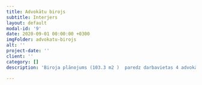 ```yaml
---
title: Advokātu birojs
subtitle: Interjers
layout: default
modal-id: '9'
date: 2020-09-01 00:00:00 +0300
imgFolder: advokatu-birojs
alt: ''
project-date: ''
client: ''
category: []
description: 'Biroja plānojums (103.3 m2 )  paredz darbavietas 4 advokātiem, pārrunu / sanāksmju telpu, bibliotēku, kafijas stūrīti, virtuvi / ēdamtelpu, vannasistabu un WC.  Zilā un baltā toņa saspēle sienās un mēbelēs, ar košiem akcentiem sēdmēbelēs. Interjerā izmantoti augstvērtīgi priekšmeti – biroja stikla galds Tonelli Penrosa, Nomon sienas pulkstenis, biroja krēsls, lampas. Interjers ir papildināts arī ar uzdāvinātām no ceļojumiem atvestām bildēm un fotogrāfijām, kuras akcentē īpašnieka aktīvo dzīves veidu.'

---
```

